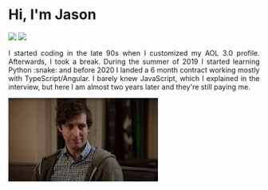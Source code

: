 <div align="justify">
   <h1>Hi, I'm Jason</h1>

   ![](https://github.com/moodyjw/readme/blob/master/generated/overview.svg) ![](https://github.com/moodyjw/readme/blob/master/generated/languages.svg)
   
   <p>I started coding in the late 90s when I customized my AOL 3.0 profile. Afterwards, I took a break.
   During the summer of 2019 I started learning Python :snake: and before 2020 I landed a 6 month contract working mostly with TypeScript/Angular. I barely knew    JavaScript, which I explained in the interview, but here I am almost two years later and they're still paying me.</p>
   <img src="https://github.com/MoodyJW/MoodyJW/blob/main/middleditch.gif" width="300">
</div>
